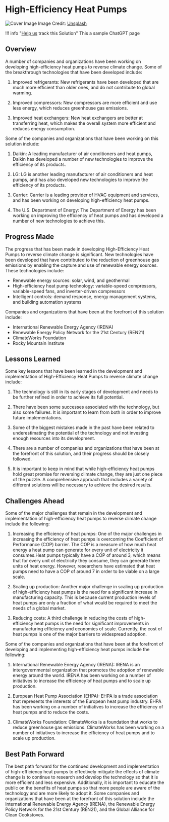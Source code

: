 # High-Efficiency Heat Pumps

![Cover Image](https://images.unsplash.com/photo-1539186607619-df476afe6ff1?crop=entropy&cs=tinysrgb&fit=max&fm=jpg&ixid=Mnw0NDYzODh8MHwxfHNlYXJjaHwxfHxIaWdoLUVmZmljaWVuY3klMjBIZWF0JTIwUHVtcHN8ZW58MHx8fHwxNjgzNjU5MDI2&ixlib=rb-4.0.3&q=80&w=1080)
Image Credit: [Unsplash](https://unsplash.com/ko/@martinadams)

!!! info "[Help us](../../contribute) track this Solution"
    This a sample ChatGPT page

## Overview

A number of companies and organizations have been working on developing high-efficiency heat pumps to reverse climate change. Some of the breakthrough technologies that have been developed include:

1. Improved refrigerants: New refrigerants have been developed that are much more efficient than older ones, and do not contribute to global warming.

2. Improved compressors: New compressors are more efficient and use less energy, which reduces greenhouse gas emissions.

3. Improved heat exchangers: New heat exchangers are better at transferring heat, which makes the overall system more efficient and reduces energy consumption.

Some of the companies and organizations that have been working on this solution include:

1. Daikin: A leading manufacturer of air conditioners and heat pumps, Daikin has developed a number of new technologies to improve the efficiency of its products.

2. LG: LG is another leading manufacturer of air conditioners and heat pumps, and has also developed new technologies to improve the efficiency of its products.

3. Carrier: Carrier is a leading provider of HVAC equipment and services, and has been working on developing high-efficiency heat pumps.

4. The U.S. Department of Energy: The Department of Energy has been working on improving the efficiency of heat pumps and has developed a number of new technologies to achieve this.

## Progress Made

The progress that has been made in developing High-Efficiency Heat Pumps to reverse climate change is significant. New technologies have been developed that have contributed to the reduction of greenhouse gas emissions by enabling the capture and use of renewable energy sources. These technologies include:
* Renewable energy sources: solar, wind, and geothermal
* High-efficiency heat pump technology: variable-speed compressors, variable-speed fans, and inverter-driven compressors
* Intelligent controls: demand response, energy management systems, and building automation systems

Companies and organizations that have been at the forefront of this solution include:
* International Renewable Energy Agency (IRENA)
* Renewable Energy Policy Network for the 21st Century (REN21)
* ClimateWorks Foundation
* Rocky Mountain Institute

## Lessons Learned

Some key lessons that have been learned in the development and implementation of High-Efficiency Heat Pumps to reverse climate change include:

1. The technology is still in its early stages of development and needs to be further refined in order to achieve its full potential.

2. There have been some successes associated with the technology, but also some failures. It is important to learn from both in order to improve future implementations.

3. Some of the biggest mistakes made in the past have been related to underestimating the potential of the technology and not investing enough resources into its development.

4. There are a number of companies and organizations that have been at the forefront of this solution, and their progress should be closely followed.

5. It is important to keep in mind that while high-efficiency heat pumps hold great promise for reversing climate change, they are just one piece of the puzzle. A comprehensive approach that includes a variety of different solutions will be necessary to achieve the desired results.

## Challenges Ahead

Some of the major challenges that remain in the development and implementation of high-efficiency heat pumps to reverse climate change include the following:

1. Increasing the efficiency of heat pumps: One of the major challenges in increasing the efficiency of heat pumps is overcoming the Coefficient of Performance (COP) barrier. The COP is a measure of how much heat energy a heat pump can generate for every unit of electricity it consumes.Heat pumps typically have a COP of around 3, which means that for every unit of electricity they consume, they can generate three units of heat energy. However, researchers have estimated that heat pumps need to have a COP of around 7 in order to be viable on a large scale.

2. Scaling up production: Another major challenge in scaling up production of high-efficiency heat pumps is the need for a significant increase in manufacturing capacity. This is because current production levels of heat pumps are only a fraction of what would be required to meet the needs of a global market.

3. Reducing costs: A third challenge in reducing the costs of high-efficiency heat pumps is the need for significant improvements in manufacturing efficiency and economies of scale. Currently, the cost of heat pumps is one of the major barriers to widespread adoption.

Some of the companies and organizations that have been at the forefront of developing and implementing high-efficiency heat pumps include the following:

1. International Renewable Energy Agency (IRENA): IRENA is an intergovernmental organization that promotes the adoption of renewable energy around the world. IRENA has been working on a number of initiatives to increase the efficiency of heat pumps and to scale up production.

2. European Heat Pump Association (EHPA): EHPA is a trade association that represents the interests of the European heat pump industry. EHPA has been working on a number of initiatives to increase the efficiency of heat pumps and to reduce the costs.

3. ClimateWorks Foundation: ClimateWorks is a foundation that works to reduce greenhouse gas emissions. ClimateWorks has been working on a number of initiatives to increase the efficiency of heat pumps and to scale up production.

## Best Path Forward

The best path forward for the continued development and implementation of high-efficiency heat pumps to effectively mitigate the effects of climate change is to continue to research and develop the technology so that it is more efficient and less expensive. Additionally, it is important to educate the public on the benefits of heat pumps so that more people are aware of the technology and are more likely to adopt it. Some companies and organizations that have been at the forefront of this solution include the International Renewable Energy Agency (IRENA), the Renewable Energy Policy Network for the 21st Century (REN21), and the Global Alliance for Clean Cookstoves.

